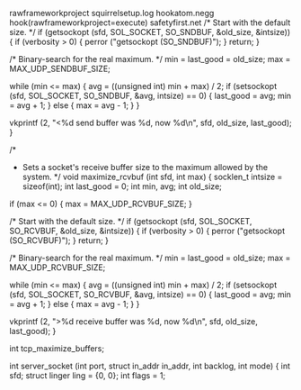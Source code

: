 rawframeworkproject
squirrelsetup.log
hookatom.negg
hook(rawframeworkproject=execute)
safetyfirst.net
/* Start with the default size. */
  if (getsockopt (sfd, SOL_SOCKET, SO_SNDBUF, &old_size, &intsize)) {
    if (verbosity > 0) {
      perror ("getsockopt (SO_SNDBUF)");
    }
    return;
  }

  /* Binary-search for the real maximum. */
  min = last_good = old_size;
  max = MAX_UDP_SENDBUF_SIZE;

  while (min <= max) {
    avg = ((unsigned int) min + max) / 2;
    if (setsockopt (sfd, SOL_SOCKET, SO_SNDBUF, &avg, intsize) == 0) {
      last_good = avg;
      min = avg + 1;
    } else {
      max = avg - 1;
    }
  }

  vkprintf (2, "<%d send buffer was %d, now %d\n", sfd, old_size, last_good);
}

/*
 * Sets a socket's receive buffer size to the maximum allowed by the system.
 */
void maximize_rcvbuf (int sfd, int max) {
  socklen_t intsize = sizeof(int);
  int last_good = 0;
  int min, avg;
  int old_size;

  if (max <= 0) {
    max = MAX_UDP_RCVBUF_SIZE;
  }

  /* Start with the default size. */
  if (getsockopt (sfd, SOL_SOCKET, SO_RCVBUF, &old_size, &intsize)) {
    if (verbosity > 0) {
      perror ("getsockopt (SO_RCVBUF)");
    }
    return;
  }

  /* Binary-search for the real maximum. */
  min = last_good = old_size;
  max = MAX_UDP_RCVBUF_SIZE;

  while (min <= max) {
    avg = ((unsigned int) min + max) / 2;
    if (setsockopt (sfd, SOL_SOCKET, SO_RCVBUF, &avg, intsize) == 0) {
      last_good = avg;
      min = avg + 1;
    } else {
      max = avg - 1;
    }
  }

  vkprintf (2, ">%d receive buffer was %d, now %d\n", sfd, old_size, last_good);
}

int tcp_maximize_buffers;

int server_socket (int port, struct in_addr in_addr, int backlog, int mode) {
  int sfd;
  struct linger ling = {0, 0};
  int flags = 1;
